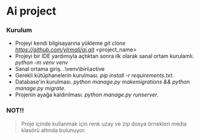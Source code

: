 # Ai project
### Kurulum
* Projeyi kendi bilgisayarına yükleme _git clone https://github.com/ylrmali/ai.git_ <project_name>
* Projeyi bir IDE yardımıyla açtıktan sonra ilk olarak sanal ortam kurulamlı. _python -m venv venv_
* Sanal ortama giriş. .\venv\bin\active
* Gerekli kütüphanelerin kurulması. _pip install -r requirements.txt_.
* Database'in kurulması. _python manage.py makemigrations && python manage.py migrate_.
* Projenin ayağa kaldırılması. _python manage.py runserver_.
### NOT!!
> Proje içinde kullanmak için renk uzay ve zip dosya örnekleri media klasörü altında bulunuyor.
